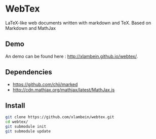 WebTex
================
LaTeX-like web documents written with markdown and TeX. Based on Markdown and MathJax


## Demo

An demo can be found here : http://xlambein.github.io/webtex/.


## Dependencies

- https://github.com/chjj/marked
- http://cdn.mathjax.org/mathjax/latest/MathJax.js


## Install

```bash
git clone https://github.com/xlambein/webtex.git
cd webtex/
git submodule init
git submodule update
```
